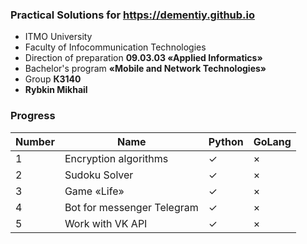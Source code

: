 ### Practical Solutions for https://dementiy.github.io
* ITMO University
* Faculty of Infocommunication Technologies
* Direction of preparation **09.03.03 «Applied Informatics»**
* Bachelor's program **«Mobile and Network Technologies»**
* Group **К3140**
* **Rybkin Mikhail**

### Progress 

| Number | Name | Python | GoLang |
| ------ | ------ | ------ | ------ |
| 1 | Encryption algorithms | ✓ | ×|
| 2 | Sudoku Solver | ✓ | × |
| 3 | Game «Life» | ✓ | × |
| 4 | Bot for messenger Telegram | ✓ | × |
| 5 | Work with VK API | ✓ | × |